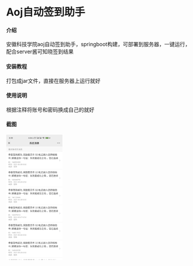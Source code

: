 # Aoj自动签到助手

#### 介绍
安徽科技学院aoj自动签到助手，springboot构建，可部署到服务器，一键运行，配合server酱可知晓签到结果




#### 安装教程

打包成jar文件，直接在服务器上运行就好


#### 使用说明

根据注释将账号和密码换成自己的就好

#### 截图
<img src="https://github.com/Http-200/AOJ-check-in-assistant/blob/main/Image/1.jpg" alt="效果" style="zoom: 33%;" />

